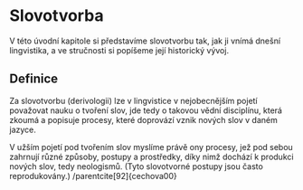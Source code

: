 # Slovotvorba

V této úvodní kapitole si představíme slovotvorbu tak, jak ji vnímá dnešní lingvistika, a ve stručnosti si popíšeme její historický vývoj.

## Definice

Za slovotvorbu (derivologii) lze v lingvistice v nejobecnějším pojetí považovat nauku o tvoření slov, jde tedy o takovou vědní disciplínu, která zkoumá a popisuje procesy, které doprovází vznik nových slov v daném jazyce.

V užším pojetí pod tvořením slov myslíme právě ony procesy, jež pod sebou zahrnují různé způsoby, postupy a prostředky, díky nimž dochází k produkci nových slov, tedy neologismů. (Tyto slovotvorné postupy jsou často reprodukovány.)  /parentcite[92]{cechova00}
<!--stackedit_data:
eyJoaXN0b3J5IjpbMTkzNDYzOTM0MCwtMTA4NzM1MDU0MSw5Nj
k4NDY0MTksMTA1OTM0NjM1OCwtMjA1NTg1MDE3Nl19
-->